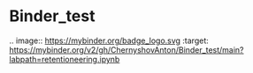 # Binder_test

.. image:: https://mybinder.org/badge_logo.svg
 :target: https://mybinder.org/v2/gh/ChernyshovAnton/Binder_test/main?labpath=retentioneering.ipynb
